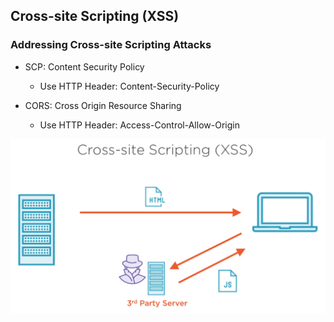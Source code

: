 ## Cross-site Scripting (XSS)

### Addressing Cross-site Scripting Attacks

- SCP: Content Security Policy
  - Use HTTP Header: Content-Security-Policy

- CORS: Cross Origin Resource Sharing
  - Use HTTP Header: Access-Control-Allow-Origin

![](./Cross-siteScriptingXSS.PNG)